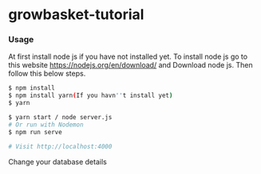 # growbasket-tutorial

### Usage

At first install node js if you have not installed yet.
To install node js go to this website https://nodejs.org/en/download/ and Download node js.
Then follow this below steps.

```sh
$ npm install
$ npm install yarn(If you havn''t install yet)
$ yarn
```

```sh
$ yarn start / node server.js
# Or run with Nodemon
$ npm run serve

# Visit http://localhost:4000
```

Change your database details
